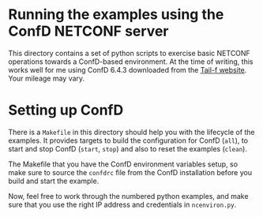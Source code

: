 # Running the examples using the ConfD NETCONF server

This directory contains a set of python scripts to exercise basic NETCONF operations towards a ConfD-based environment. At the time of writing, this works well for me using ConfD 6.4.3 downloaded from the [Tail-f website](http://www.tail-f.com/confd-basic/). Your mileage may vary.

# Setting up ConfD

There is a `Makefile` in this directory should help you with the lifecycle of the examples. It provides targets to build the configuration for ConfD (`all`), to start and stop ConfD (`start`, `stop`) and also to reset the examples (`clean`).

The Makefile that you have the ConfD environment variables setup, so make sure to source the `confdrc` file from the ConfD installation before you build and start the example.

Now, feel free to work through the numbered python examples, and make sure that you use the right IP address and credentials in `ncenviron.py`.